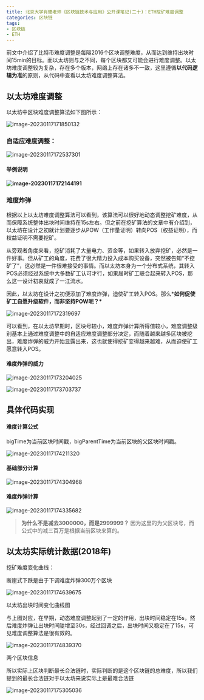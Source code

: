 ```yaml
---
title: 北京大学肖臻老师《区块链技术与应用》公开课笔记(二十)：ETH挖矿难度调整
categories: 区块链
tags:
- 区块链
- ETH
---
```


前文中介绍了比特币难度调整是每隔2016个区块调整难度，从而达到维持出块时间15min的目标。而以太坊则与之不同，每个区块都又可能会进行难度调整。以太坊难度调整较为复杂，存在多个版本，网络上存在诸多不一致，这里遵循**以代码逻辑为准**的原则，从代码中查看以太坊难度调整算法。

## 以太坊难度调整

以太坊中区块难度调整算法如下图所示：

![image-20230117171850132](https://hanser373.oss-cn-beijing.aliyuncs.com/img/202301171718247.png)

### 自适应难度调整：

![image-20230117172537301](https://hanser373.oss-cn-beijing.aliyuncs.com/img/202301171725402.png)

#### 举例说明

#### ![image-20230117172144191](https://hanser373.oss-cn-beijing.aliyuncs.com/img/202301171721309.png)

### 难度炸弹

根据以上以太坊难度调整算法可以看到，该算法可以很好地动态调整挖矿难度，从而保障系统整体出块时间维持在15s左右。但之前在挖矿算法的文章中有介绍到，以太坊在设计之初就计划要逐步从POW（工作量证明）转向POS（权益证明），而权益证明不需要挖矿。

从旁观者角度来看，挖矿消耗了大量电力、资金等，如果转入放弃挖矿，必然是一件好事。但从矿工的角度，花费了很大精力投入成本购买设备，突然被告知“不挖矿了”，这必然是一件很难接受的事情。而以太坊本身为一个分布式系统，其转入POS必须经过系统中大多数矿工认可才行，如果届时矿工联合起来转入POS，那么这一设计初衷就成了一江流水。

因此，以太坊在设计之初便添加了难度炸弹，迫使矿工转入POS。那么***如何促使矿工自愿升级软件，而非坚持POW呢？\***

![image-20230117172319697](https://hanser373.oss-cn-beijing.aliyuncs.com/img/202301171723829.png)

可以看到，在以太坊早期时，区块号较小，难度炸弹计算所得值较小，难度调整级别基本上通过难度调整中的自适应难度调整部分决定，而随着越来越多区块被挖出，难度炸弹的威力开始显露出来，这也就使得挖矿变得越来越难，从而迫使矿工愿意转入POS。

#### 难度炸弹的威力

![image-20230117173204025](https://hanser373.oss-cn-beijing.aliyuncs.com/img/202301171732118.png)

![image-20230117173703737](https://hanser373.oss-cn-beijing.aliyuncs.com/img/202301171737858.png)

## 具体代码实现

#### 难度计算公式

bigTime为当前区块时间戳，bigParentTime为当前区块的父区块时间戳。

![image-20230117174211320](https://hanser373.oss-cn-beijing.aliyuncs.com/img/202301171742444.png)

#### 基础部分计算

![image-20230117174304968](https://hanser373.oss-cn-beijing.aliyuncs.com/img/202301171743106.png)

#### 难度炸弹计算

![image-20230117174335682](https://hanser373.oss-cn-beijing.aliyuncs.com/img/202301171743814.png)

> **为什么不是减去3000000，而是2999999？**
> 因为这里的为父区块号，而公式中的减三百万是根据当前区块来算的。

## 以太坊实际统计数据(2018年)

挖矿难度变化曲线：

断崖式下跌是由于下调难度炸弹300万个区块

![image-20230117174639675](https://hanser373.oss-cn-beijing.aliyuncs.com/img/202301171746793.png)

以太坊出块时间变化曲线图

与上图对应，在早期，动态难度调整起到了一定的作用，出块时间稳定在15s，然后难度炸弹让出块时间陡增至30s，经过回调之后，出块时间又稳定在了15s，可见难度调整算法是很有效的。

![image-20230117174839370](https://hanser373.oss-cn-beijing.aliyuncs.com/img/202301171748512.png)

两个区块信息

所以实际上区块判断最长合法链时，实际判断的是这个区块链的总难度，所以我们提到的最长合法链对于以太坊来说实际上是最难合法链

![image-20230117175305036](https://hanser373.oss-cn-beijing.aliyuncs.com/img/202301171753200.png)